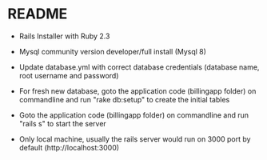 # README

* Rails Installer with Ruby 2.3

* Mysql community version developer/full install (Mysql 8)

* Update database.yml with correct database credentials (database name, root username and password)

* For fresh new database, goto the application code (billingapp folder) on commandline and run "rake db:setup" to create the initial tables

* Goto the application code (billingapp folder) on commandline and run "rails s" to start the server

* Only local machine, usually the rails server would run on 3000 port by default (http://localhost:3000)

